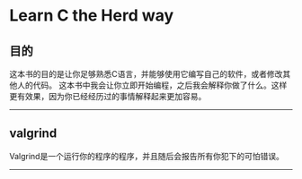 # Learn C the Herd way  
	
## 目的  
这本书的目的是让你足够熟悉C语言，并能够使用它编写自己的软件，或者修改其他人的代码。
这本书中我会让你立即开始编程，之后我会解释你做了什么。这样更有效果，因为你已经经历过的事情解释起来更加容易。  
	
***   
## valgrind   
Valgrind是一个运行你的程序的程序，并且随后会报告所有你犯下的可怕错误。  
	
***
